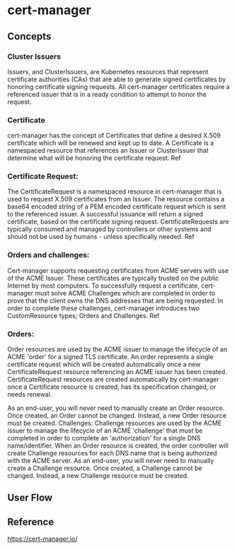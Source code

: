 # cert-manager

## Concepts

### Cluster Issuers
Issuers, and ClusterIssuers, are Kubernetes resources that represent certificate authorities (CAs) that are able to generate signed certificates by honoring certificate signing requests. All cert-manager certificates require a referenced issuer that is in a ready condition to attempt to honor the request. 
### Certificate
cert-manager has the concept of Certificates that define a desired X.509 certificate which will be renewed and kept up to date. A Certificate is a namespaced resource that references an Issuer or ClusterIssuer that determine what will be honoring the certificate request. Ref
### Certificate Request: 
The CertificateRequest is a namespaced resource in cert-manager that is used to request X.509 certificates from an Issuer. The resource contains a base64 encoded string of a PEM encoded certificate request which is sent to the referenced issuer. A successful issuance will return a signed certificate, based on the certificate signing request. CertificateRequests are typically consumed and managed by controllers or other systems and should not be used by humans - unless specifically needed. Ref
### Orders and challenges: 
Cert-manager supports requesting certificates from ACME servers with use of the ACME Issuer. These certificates are typically trusted on the public Internet by most computers. To successfully request a certificate, cert-manager must solve ACME Challenges which are completed in order to prove that the client owns the DNS addresses that are being requested.
In order to complete these challenges, cert-manager introduces two CustomResource types; Orders and Challenges. Ref

### Orders: 
Order resources are used by the ACME issuer to manage the lifecycle of an ACME 'order' for a signed TLS certificate. An order represents a single certificate request which will be created automatically once a new CertificateRequest resource referencing an ACME issuer has been created. CertificateRequest resources are created automatically by cert-manager once a Certificate resource is created, has its specification changed, or needs renewal. 

As an end-user, you will never need to manually create an Order resource. Once created, an Order cannot be changed. Instead, a new Order resource must be created.
Challenges: Challenge resources are used by the ACME issuer to manage the lifecycle of an ACME 'challenge' that must be completed in order to complete an 'authorization' for a single DNS name/identifier.
When an Order resource is created, the order controller will create Challenge resources for each DNS name that is being authorized with the ACME server.
As an end-user, you will never need to manually create a Challenge resource. Once created, a Challenge cannot be changed. Instead, a new Challenge resource must be created.

## User Flow


## Reference
https://cert-manager.io/
